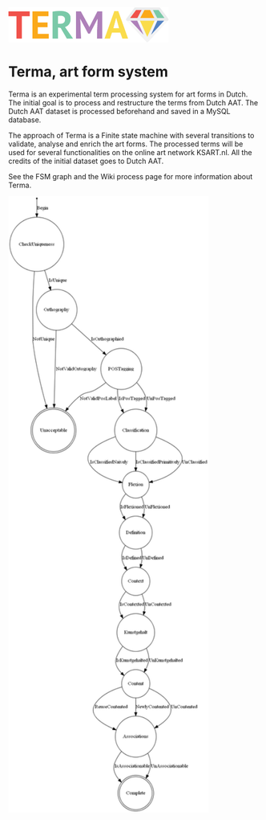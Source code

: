 <img src="logo.png?raw=true" width="320">

# Terma, art form system
Terma is an experimental term processing system for art forms  in Dutch.
The initial goal is to process and restructure the terms from Dutch AAT.
The Dutch AAT dataset is processed beforehand and saved in a MySQL database.

The approach of Terma is a Finite state machine with several transitions to validate, analyse and enrich the art forms. The processed terms will be used for several functionalities on the online art network KSART.nl. All the credits of the initial dataset goes to Dutch AAT.

See the FSM graph and the Wiki process page for more information about Terma.

<img src="fsm.png?raw=true" width="400">
